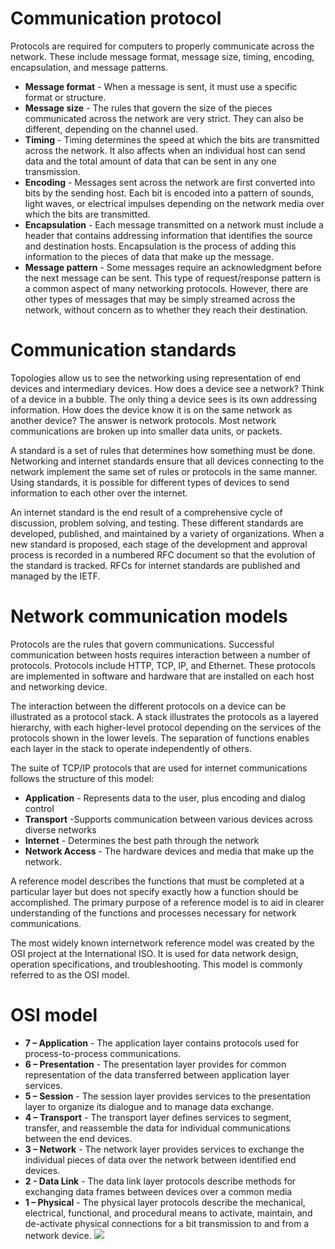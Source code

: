 # Communication protocol

Protocols are required for computers to properly communicate across the network. These include message format, message size, timing, encoding, encapsulation, and message patterns.

- **Message format** - When a message is sent, it must use a specific format or structure.
- **Message size** - The rules that govern the size of the pieces communicated across the network are very strict. They can also be different, depending on the channel used.
- **Timing** - Timing determines the speed at which the bits are transmitted across the network. It also affects when an individual host can send data and the total amount of data that can be sent in any one transmission.
- **Encoding** - Messages sent across the network are first converted into bits by the sending host. Each bit is encoded into a pattern of sounds, light waves, or electrical impulses depending on the network media over which the bits are transmitted.
- **Encapsulation** - Each message transmitted on a network must include a header that contains addressing information that identifies the source and destination hosts. Encapsulation is the process of adding this information to the pieces of data that make up the message.
- **Message pattern** - Some messages require an acknowledgment before the next message can be sent. This type of request/response pattern is a common aspect of many networking protocols. However, there are other types of messages that may be simply streamed across the network, without concern as to whether they reach their destination.

# Communication standards

Topologies allow us to see the networking using representation of end devices and intermediary devices. How does a device see a network? Think of a device in a bubble. The only thing a device sees is its own addressing information. How does the device know it is on the same network as another device? The answer is network protocols. Most network communications are broken up into smaller data units, or packets.

A standard is a set of rules that determines how something must be done. Networking and internet standards ensure that all devices connecting to the network implement the same set of rules or protocols in the same manner. Using standards, it is possible for different types of devices to send information to each other over the internet.

An internet standard is the end result of a comprehensive cycle of discussion, problem solving, and testing. These different standards are developed, published, and maintained by a variety of organizations. When a new standard is proposed, each stage of the development and approval process is recorded in a numbered RFC document so that the evolution of the standard is tracked. RFCs for internet standards are published and managed by the IETF.

# Network communication models

Protocols are the rules that govern communications. Successful communication between hosts requires interaction between a number of protocols. Protocols include HTTP, TCP, IP, and Ethernet. These protocols are implemented in software and hardware that are installed on each host and networking device.

The interaction between the different protocols on a device can be illustrated as a protocol stack. A stack illustrates the protocols as a layered hierarchy, with each higher-level protocol depending on the services of the protocols shown in the lower levels. The separation of functions enables each layer in the stack to operate independently of others.

The suite of TCP/IP protocols that are used for internet communications follows the structure of this model:

- **Application** - Represents data to the user, plus encoding and dialog control
- **Transport** -Supports communication between various devices across diverse networks
- **Internet** - Determines the best path through the network
- **Network Access** - The hardware devices and media that make up the network.

A reference model describes the functions that must be completed at a particular layer but does not specify exactly how a function should be accomplished. The primary purpose of a reference model is to aid in clearer understanding of the functions and processes necessary for network communications.

The most widely known internetwork reference model was created by the OSI project at the International ISO. It is used for data network design, operation specifications, and troubleshooting. This model is commonly referred to as the OSI model.

# OSI model

- **7 – Application** - The application layer contains protocols used for process-to-process communications.
- **6 – Presentation** - The presentation layer provides for common representation of the data transferred between application layer services.
- **5 – Session** - The session layer provides services to the presentation layer to organize its dialogue and to manage data exchange.
- **4 – Transport** - The transport layer defines services to segment, transfer, and reassemble the data for individual communications between the end devices.
- **3 – Network** - The network layer provides services to exchange the individual pieces of data over the network between identified end devices.
- **2 - Data Link** - The data link layer protocols describe methods for exchanging data frames between devices over a common media
- **1 – Physical** - The physical layer protocols describe the mechanical, electrical, functional, and procedural means to activate, maintain, and de-activate physical connections for a bit transmission to and from a network device.
 ![](https://i.imgur.com/ezbN2Z7.gif)
